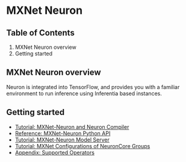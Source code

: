 
# MXNet Neuron

## Table of Contents

1. MXNet Neuron overview
2. Getting started

## MXNet Neuron overview
Neuron is integrated into TensorFlow, and provides you with a familiar environment to run inference using Inferentia based instances.

## Getting started 

* [Tutorial: MXNet-Neuron and Neuron Compiler](./docs/mxnet-neuron/tutorial-compile-infer.md)
* [Reference: MXNet-Neuron Python API](./docs/mxnet-neuron/api-compilation-python-api.md)
* [Tutorial: MXNet-Neuron Model Server](./docs/mxnet-neuron/tutorial-model-serving.md)
* [Tutorial: MXNet Configurations of NeuronCore Groups](./docs/mxnet-neuron/tutorial-neuroncore-groups.md)
* [Appendix: Supported Operators](./docs/mxnet-neuron/mxnet-operators.md)
